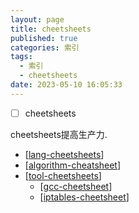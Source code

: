 ```yaml
---
layout: page
title: cheetsheets
published: true
categories: 索引
tags: 
  - 索引
  - cheetsheets
date: 2023-05-10 16:05:33
---
```


- [ ] cheetsheets

cheetsheets提高生产力.

- [[lang-cheetsheets]]
- [[algorithm-cheatsheet]]
- [[tool-cheetsheets]]
  - [[gcc-cheetsheet]]
  - [[iptables-cheetsheet]]

[//begin]: # "Autogenerated link references for markdown compatibility"
[lang-cheetsheets]: lang-cheetsheets.md "lang-cheetsheets"
[algorithm-cheatsheet]: algorithm-cheatsheet.md "algorithm-cheatsheet"
[tool-cheetsheets]: tool-cheetsheets.md "tool-cheetsheets"
[gcc-cheetsheet]: gcc-cheetsheet.md "gcc-cheetsheet"
[iptables-cheetsheet]: ../../../en/docs/cheetsheets/iptables-cheetsheet.md "iptables-cheetsheet"
[//end]: # "Autogenerated link references"